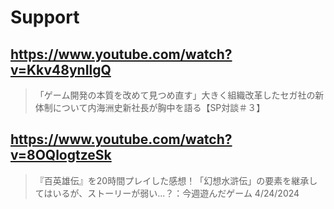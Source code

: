 # Support

## https://www.youtube.com/watch?v=Kkv48ynIlgQ

> 「ゲーム開発の本質を改めて見つめ直す」大きく組織改革したセガ社の新体制について内海洲史新社長が胸中を語る【SP対談＃３】

## https://www.youtube.com/watch?v=8OQlogtzeSk

> 『百英雄伝』を20時間プレイした感想！「幻想水滸伝」の要素を継承してはいるが、ストーリーが弱い...？：今週遊んだゲーム 4/24/2024
